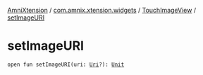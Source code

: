 [AmniXtension](../../index.md) / [com.amnix.xtension.widgets](../index.md) / [TouchImageView](index.md) / [setImageURI](./set-image-u-r-i.md)

# setImageURI

`open fun setImageURI(uri: `[`Uri`](https://developer.android.com/reference/android/net/Uri.html)`?): `[`Unit`](https://kotlinlang.org/api/latest/jvm/stdlib/kotlin/-unit/index.html)